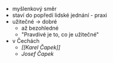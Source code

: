 - myšlenkový směr
- staví do popředí lidské jednání - praxi
- užitečné -> dobré
	- až bezohledné
	- "Pravdivé je to, co je užitečné"
- v Čechách
	- *[[Karel Čapek]]*
	- *Josef Čapek*